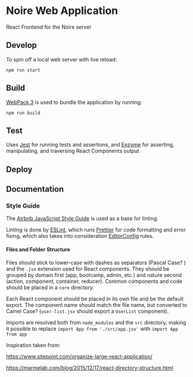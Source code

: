 # Noire Web Application

React Frontend for the Noire server

## Develop

To spin off a local web server with live reload:

`npm run start`

## Build

[WebPack 3](https://webpack.js.org) is used to bundle the application by running:

`npm run build`

## Test

Uses [Jest](https://facebook.github.io/jest/) for running tests and assertions, and [Enzyme](http://airbnb.io/enzyme/) for asserting, manipulating, and traversing React Components output

## Deploy

## Documentation

### Style Guide

The [Airbnb JavaScript Style Guide](https://github.com/airbnb/javascript) is used as a base for linting.

Linting is done by [ESLint](https://eslint.org), which runs [Prettier](https://prettier.io) for code formatting and error fixing, which also takes into consideration [EditorConfig](http://editorconfig.org) rules.

#### Files and Folder Structure

Files should stick to lower-case with dashes as separators (Pascal Case? ) and the `.jsx` extension used for React components. They should be grouped by domain first (app, bootcamp, admin, etc.) and nature second (action, component, container, reducer). Common components and code should be placed in a `core` directory.

Each React component should be placed in its own file and be the default export. The component name should match the file name, but converted to Camel Case? (`user-list.jsx` should export a `UserList` component).

Imports are resolved both from `node_modules` and the `src` directory, making it possible to replace
`import App from './src/app.jsx'` with
`import App from app`

Inspiration taken from:

https://www.sitepoint.com/organize-large-react-application/

https://marmelab.com/blog/2015/12/17/react-directory-structure.html
